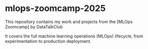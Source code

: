 # mlops-zoomcamp-2025

This repository contains my work and projects from the [MLOps Zoomcamp] by DataTalkClub

It covers the full machine learning operations (MLOps) lifecycle, from experimentation to production deployment.

